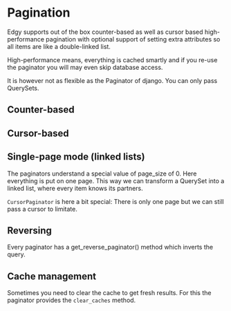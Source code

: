 # Pagination

Edgy supports out of the box counter-based as well as cursor based high-performance pagination with optional support
of setting extra attributes so all items are like a double-linked list.

High-performance means, everything is cached smartly and if you re-use the paginator you will may
even skip database access.

It is however not as flexible as the Paginator of django. You can only pass QuerySets.

## Counter-based


## Cursor-based


## Single-page mode (linked lists)

The paginators understand a special value of page_size of 0. Here everything is put on one page.
This way we can transform a QuerySet into a linked list, where every item knows its partners.

`CursorPaginator` is here a bit special: There is only one page but we can still pass a cursor to limitate.

## Reversing

Every paginator has a get_reverse_paginator() method which inverts the query.

## Cache management

Sometimes you need to clear the cache to get fresh results. For this the paginator provides the
`clear_caches` method.
